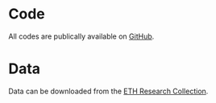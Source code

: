# Code
All codes are publically available on <a href="https://github.com/EUCLID-code/plasticity" target="_blank">GitHub</a>.

# Data
Data can be downloaded from the <a href="https://www.research-collection.ethz.ch/handle/20.500.11850/505693" target="_blank">ETH Research Collection</a>.

